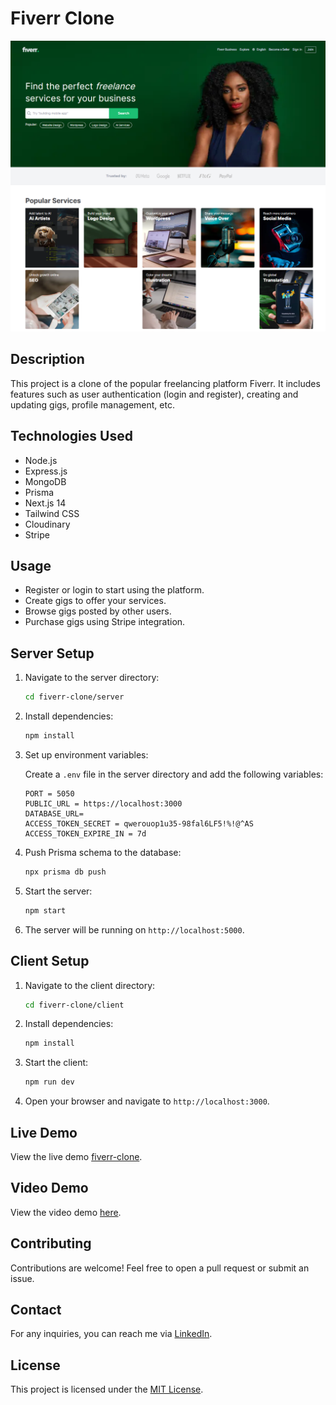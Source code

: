 # Fiverr Clone

![Banner](Banner.png)

## Description

This project is a clone of the popular freelancing platform Fiverr. It includes features such as user authentication (login and register), creating and updating gigs, profile management, etc.

## Technologies Used

- Node.js
- Express.js
- MongoDB
- Prisma
- Next.js 14
- Tailwind CSS
- Cloudinary
- Stripe

## Usage

- Register or login to start using the platform.
- Create gigs to offer your services.
- Browse gigs posted by other users.
- Purchase gigs using Stripe integration.

## Server Setup

1. Navigate to the server directory:

   ```bash
   cd fiverr-clone/server
   ```

2. Install dependencies:

   ```bash
   npm install
   ```

3. Set up environment variables:

   Create a `.env` file in the server directory and add the following variables:

   ```
   PORT = 5050
   PUBLIC_URL = https://localhost:3000
   DATABASE_URL=
   ACCESS_TOKEN_SECRET = qwerouop1u35-98fal6LF5!%!@^AS
   ACCESS_TOKEN_EXPIRE_IN = 7d
   ```

4. Push Prisma schema to the database:

   ```bash
   npx prisma db push
   ```

5. Start the server:

   ```bash
   npm start
   ```

6. The server will be running on `http://localhost:5000`.

## Client Setup

1. Navigate to the client directory:

   ```bash
   cd fiverr-clone/client
   ```

2. Install dependencies:

   ```bash
   npm install
   ```

3. Start the client:

   ```bash
   npm run dev
   ```

4. Open your browser and navigate to `http://localhost:3000`.

## Live Demo

View the live demo [fiverr-clone](https://fiverr-clone-alpha.vercel.app/).

## Video Demo

View the video demo [here](insert_live_link).

## Contributing

Contributions are welcome! Feel free to open a pull request or submit an issue.

## Contact

For any inquiries, you can reach me via [LinkedIn](https://www.linkedin.com/in/developer-shajib).

## License

This project is licensed under the [MIT License](LICENSE).
